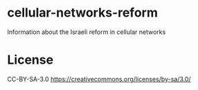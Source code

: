 # cellular-networks-reform
Information about the Israeli reform in cellular networks
# License
CC-BY-SA-3.0
https://creativecommons.org/licenses/by-sa/3.0/
